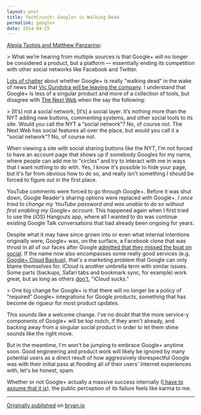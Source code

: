 ```yaml
---
layout: post
title: TechCrunch: Google+ is Walking Dead
permalink: google+
date: 2014-04-25
---
```


[Alexia Tsotsis and Matthew Panzarino](http://techcrunch.com/2014/04/24/google-is-walking-dead/):

&gt; What we&rsquo;re hearing from multiple sources is that Google+ will no longer be considered a product, but a platform &mdash; essentially ending its competition with other social networks like Facebook and Twitter.

[Lots of chatter](http://bits.blogs.nytimes.com/2012/03/06/google-defending-google-plus-shares-usage-numbers/) about whether Google+ is really "walking dead&rdquo; in the wake of news that [Vic Gundotra will be leaving the company](http://techcrunch.com/2014/04/24/vic-gundotra-the-father-of-google-is-leaving-google-after-8-years/).  I understand that Google+ is less of a singular product and more of a collection of tools, but disagree with [The Next Web](http://thenextweb.com/socialmedia/2012/03/08/for-the-last-time-lets-all-say-it-together-google-is-not-a-social-network/) when the say the following:

&gt; [It&lsquo;s] not a social network, [it&rsquo;s] a social layer. It&rsquo;s nothing more than the NYT adding new buttons, commenting systems, and other social tools to its site. Would you call the NYT a &ldquo;social network&rdquo;? No, of course not. The Next Web has social features all over the place, but would you call it a &ldquo;social network&rdquo;? No, of course not.

When viewing a site with social sharing buttons like the NYT, I'm not forced to have an account page that shows up if somebody Googles for my name, where people can add me to &ldquo;circles&rdquo; and try to interact with me in ways that I want nothing to do with. Yes, I know it's possible to hide your page, but it's far from obvious how to do so, and really isn't something I should be forced to figure out in the first place.

YouTube comments were forced to go through Google+. Before it was shut down, Google Reader's sharing options were replaced with Google+. *I once tried to change my YouTube password and was unable to do so without first enabling my Google+ account.* This happened again when I first tried to use the (iOS) Hangouts app, where all I wanted to do was continue existing Google Talk conversations that had already been ongoing for years.

Despite what it may have since grown into or even what internal intentions originally were, Google+ was, on the surface, a Facebook clone that was thrust in all of our faces after Google [admitted that they missed the boat on social](http://venturebeat.com/2013/12/30/eric-schmidt-social-genomics/). If the name now also encompasses some really good services (e.g. [Google+ Cloud Backup](http://carpeaqua.com/2014/04/23/state-of-photo-sharing-2014/)), that's a marketing problem that Google can only blame themselves for. iCloud is another umbrella term with similar issues. Some parts (backups, Safari tabs and bookmark sync, for example) work great, but as long as others [don't](http://www.theverge.com/2013/3/26/4148628/why-doesnt-icloud-just-work), "iCloud sucks."

&gt; One big change for Google+ is that there will no longer be a policy of &ldquo;required&rdquo; Google+ integrations for Google products, something that has become de rigueur for most product updates.

This sounds like a welcome change. I've no doubt that the more service-y components of Google+ will be top notch, if they aren't already, and backing away from a singular social product in order to let them shine sounds like the right move.

But in the meantime, I'm won't be jumping to embrace Google+ anytime soon. Good engineering and product work will likely be ignored by many potential users as a direct result of how aggressively disrespectful Google was with their initial pass at flooding all of their users' Internet experiences with, let's be honest, spam. 

Whether or not Google+ actually a massive success internally ([I have to assume that it is](http://stratechery.com/2013/the-tragic-beauty-of-google/)), the public perception of its failure feels like karma to me.

---

[Originally published](http://bryan.io/post/83817782080/google-is-walking-dead-techcrunch) on [bryan.io](http://bryan.io)
